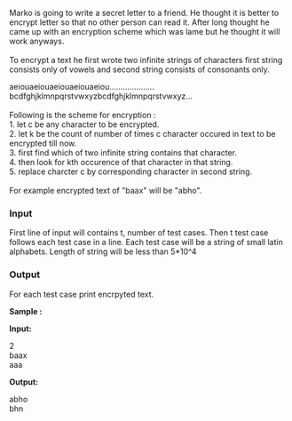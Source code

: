 <p>Marko is going to write a secret letter to a friend. He thought it is better to encrypt letter so that no other person can read it. After long thought he came up with an encryption scheme which was lame but he thought it will work anyways.<br><br>To encrypt a text he first wrote two infinite strings of characters first string consists only of vowels and second string consists of consonants only.</p>
<p>aeiouaeiouaeiouaeiouaeiou....................<br>bcdfghjklmnpqrstvwxyzbcdfghjklmnpqrstvwxyz...<br>&nbsp;<br>Following is the scheme for encryption :<br>1. let c be any character to be encrypted.<br>2. let k be the count of number of times c character occured in text to be encrypted till now.<br>3. first find which of two infinite string contains that character.<br>4. then look for kth occurence of that character in that string.<br>5. replace charcter c by corresponding character in second string.<br><br>For example encrypted text of "baax" will be "abho".</p>
<h3>Input</h3>
<p>First line of input will contains t, number of test cases. Then t test case follows each test case in a line. Each test case will be a string of small latin alphabets. Length of string will be less than 5*10^4</p>
<h3>Output</h3>
<p>For each test case print encrpyted text.</p>
<p><strong>Sample :</strong></p>
<p><strong>Input:</strong></p>
<p>2<br>baax<br>aaa</p>
<p><strong>Output:</strong></p>
<p>abho<br>bhn</p>